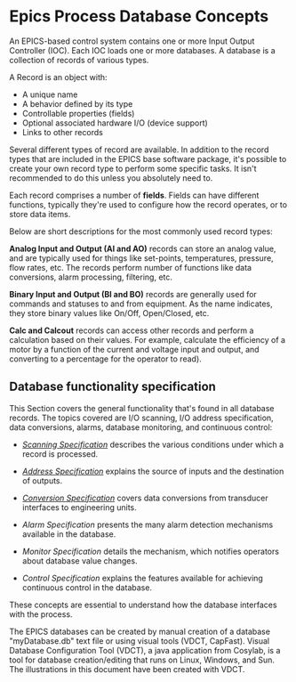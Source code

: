 # Epics Process Database Concepts

An EPICS-based control system contains one or more Input Output Controller (IOC).
Each IOC loads one or more databases.
A database is a collection of records of various types.

A Record is an object with:

- A unique name
- A behavior defined by its type
- Controllable properties (fields)
- Optional associated hardware I/O (device support)
- Links to other records

Several different types of record are available.
In addition to the record types that are included in the EPICS base software package,
it's possible to create your own record type to perform some specific tasks.
It isn't recommended to do this unless you absolutely need to.

Each record comprises a number of **fields**. 
Fields can have different functions,
typically they're used to configure how the record operates,
or to store data items.

Below are short descriptions for the most commonly used record types:

**Analog Input and Output (AI and AO)** records
can store an analog value,
and are typically used for things like set-points,
temperatures, pressure, flow rates, etc. 
The records perform number of functions like
data conversions, alarm processing, filtering, etc.

**Binary Input and Output (BI and BO)** records
are generally used for commands and statuses to and from equipment.
As the name indicates,
they store binary values like On/Off, Open/Closed, etc.

**Calc and Calcout** records
can access other records
and perform a calculation based on their values.
For example, calculate the efficiency of a motor 
by a function of the current and voltage input and output,
and converting to a percentage for the operator to read).

## Database functionality specification

This Section covers the general functionality that's found in all database records.
The topics covered are I/O scanning, I/O address specification,
data conversions, alarms, database monitoring, and continuous control:



-  [*Scanning Specification*](Scanning_Specification.md) describes the various conditions under which a record is processed.

-  [*Address Specification*](Address_Specification.md) explains the source of inputs and the destination of outputs.

-  [*Conversion Specification*](Conversion_Specification.md) covers data conversions from transducer interfaces to engineering units.

-  *Alarm Specification* presents the many alarm detection mechanisms available in the database.

-  *Monitor Specification* details the mechanism, which notifies operators about database value changes.

-  *Control Specification* explains the features available for achieving continuous control in the database.

These concepts are essential to understand how the database interfaces with the process.

The EPICS databases can be created by manual creation of a database "myDatabase.db" text file
or using visual tools (VDCT, CapFast).
Visual Database Configuration Tool (VDCT), a java application from Cosylab,
is a tool for database creation/editing that runs on Linux, Windows, and Sun.
The illustrations in this document have been created with VDCT.

